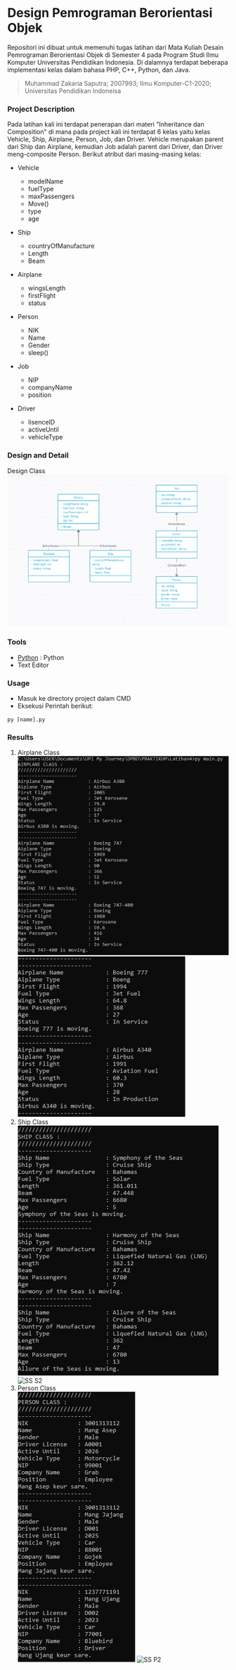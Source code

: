 # Design Pemrograman Berorientasi Objek
Repositori ini dibuat untuk memenuhi tugas latihan dari Mata Kuliah Desain Pemrograman Berorientasi Objek di Semester 4 pada Program Studi Ilmu Komputer Universitas Pendidikan Indonesia. Di dalamnya terdapat beberapa implementasi kelas dalam bahasa PHP, C++, Python, dan Java.
> Muhammad Zakaria Saputra; 2007993; Ilmu Komputer-C1-2020; Universitas Pendidikan Indoneisa

### Project Description
Pada latihan kali ini terdapat penerapan dari materi "Inheritance dan Composition" di mana pada project kali ini terdapat 6 kelas yaitu kelas Vehicle, Ship, Airplane, Person, Job, dan Driver. Vehicle merupakan parent dari Ship dan Airplane, kemudian Job adalah parent dari Driver, dan Driver meng-composite Person. Berikut atribut dari masing-masing kelas:
* Vehicle 
  * modelName 
  * fuelType 
  * maxPassengers 
  * Move() 
  * type 
  * age
* Ship 
  * countryOfManufacture
  * Length
  * Beam	
* Airplane
  * wingsLength 
  * firstFlight
  * status

* Person
  * NIK 
  * Name 
  * Gender 
  * sleep()
* Job 
  * NIP 
  * companyName
  * position
* Driver 
  * lisenceID
  * activeUntil
  * vehicleType

### Design and Detail
Design Class</br>
![Design](https://github.com/zakariasaputra/LATIHAN4DPBO2022/blob/00e35143faa68e5cfe6506e8cf7926de8067e7db/Desain/Desain.png)

### Tools
- [Python](https://www.python.org/) : Python
- Text Editor

### Usage
* Masuk ke directory project dalam CMD
* Eksekusi Perintah berikut:
```
py [name].py
```
### Results
1. Airplane Class</br>
![SS A1](https://github.com/zakariasaputra/LATIHAN4DPBO2022/blob/00e35143faa68e5cfe6506e8cf7926de8067e7db/Screenshot%20Hasil/Airplane%20Class_1.png)
![SS A2](https://github.com/zakariasaputra/LATIHAN4DPBO2022/blob/00e35143faa68e5cfe6506e8cf7926de8067e7db/Screenshot%20Hasil/Airplane%20Class_2.png)
2. Ship Class</br>
![SS S1](https://github.com/zakariasaputra/LATIHAN4DPBO2022/blob/00e35143faa68e5cfe6506e8cf7926de8067e7db/Screenshot%20Hasil/Ship%20Class_1.png)
![SS S2](https://github.com/zakariasaputra/LATIHAN4DPBO2022/blob/00e35143faa68e5cfe6506e8cf7926de8067e7db/Screenshot%20Hasil/Ship%20Class_2png)
3. Person Class</br>
![SS P1](https://github.com/zakariasaputra/LATIHAN4DPBO2022/blob/00e35143faa68e5cfe6506e8cf7926de8067e7db/Screenshot%20Hasil/Person%20Class_1.png)
![SS P2](https://github.com/zakariasaputra/LATIHAN4DPBO2022/blob/00e35143faa68e5cfe6506e8cf7926de8067e7db/Screenshot%20Hasil/Person%20Class_2png)

